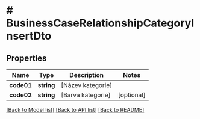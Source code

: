 # # BusinessCaseRelationshipCategoryInsertDto

## Properties

Name | Type | Description | Notes
------------ | ------------- | ------------- | -------------
**code01** | **string** | [Název kategorie] |
**code02** | **string** | [Barva kategorie] | [optional]

[[Back to Model list]](../../README.md#models) [[Back to API list]](../../README.md#endpoints) [[Back to README]](../../README.md)
